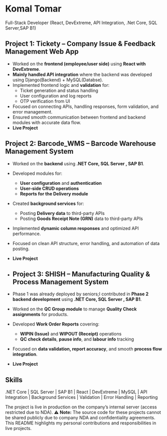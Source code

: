 # Komal Tomar
Full-Stack Developer (React, DevExtreme, API Integration, .Net Core, SQL Server,SAP B1)

## Project 1: Tickety – Company Issue & Feedback Management Web App
- Worked on the **frontend (employee/user side)** using **React with DevExtreme**.  
- **Mainly handled API integration** where the backend was developed using Django(Backend) + MySQL(Databse).  
- Implemented frontend logic and **validation** for:
  - Ticket generation and status handling  
  - User configuration and log reports  
  - OTP verification from UI  
- Focused on connecting APIs, handling responses, form validation, and error management.  
- Ensured smooth communication between frontend and backend modules with accurate data flow.
- **Live Project**

## Project 2: Barcode_WMS – Barcode Warehouse Management System
- Worked on the **backend** using **.NET Core, SQL Server , SAP B1**.  
- Developed modules for:
  - **User configuration** and **authentication**  
  - **User-side CRUD operations**  
  - **Reports for the Delivery module**  
- Created **background services** for:
  - Posting **Delivery data** to third-party APIs  
  - Posting **Goods Receipt Note (GRN)** data to third-party APIs  
- Implemented **dynamic column responses** and optimized API performance.  
- Focused on clean API structure, error handling, and automation of data posting.
- **Live Project**

- ## Project 3: SHISH – Manufacturing Quality & Process Management System
- Phase 1 was already deployed by seniors;I contributed in **Phase 2 backend development** using **.NET Core, SQL Server , SAP B1**.  
- Worked on the **QC Group module** to manage **Quality Check assignments** for products.  
- Developed **Work Order Reports** covering:
  - **WIPIN (Issue)** and **WIPOUT (Receipt)** operations  
  - **QC check details**, **pause info**, and **labour info** tracking  
- Focused on **data validation, report accuracy**, and smooth **process flow integration**.
- **Live Project**

## Skills
.NET Core | SQL Server | SAP B1 | React | DevExtreme | MySQL | API Integration | Background Services | Validation | Error Handling | Reporting

The project is live in production on the company’s internal server (access restricted due to NDA).
⚠️ **Note:** The source code for these projects cannot be shared publicly due to company NDA and confidentiality agreements.  
 This README highlights my personal contributions and responsibilities in live projects.
